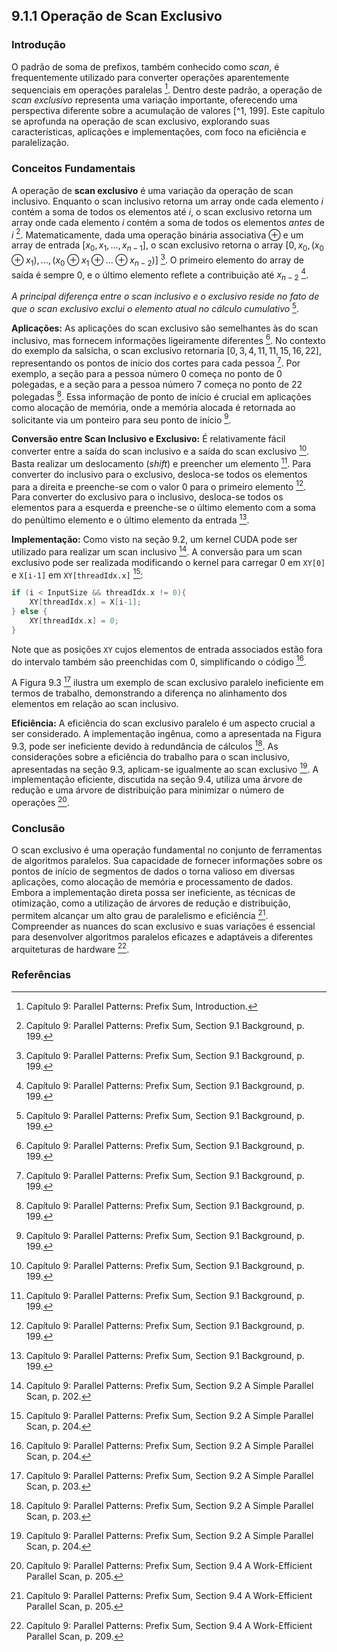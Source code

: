 ## 9.1.1 Operação de Scan Exclusivo

### Introdução
O padrão de soma de prefixos, também conhecido como *scan*, é frequentemente utilizado para converter operações aparentemente sequenciais em operações paralelas [^1]. Dentro deste padrão, a operação de *scan exclusivo* representa uma variação importante, oferecendo uma perspectiva diferente sobre a acumulação de valores [^1, 199]. Este capítulo se aprofunda na operação de scan exclusivo, explorando suas características, aplicações e implementações, com foco na eficiência e paralelização.

### Conceitos Fundamentais
A operação de **scan exclusivo** é uma variação da operação de scan inclusivo. Enquanto o scan inclusivo retorna um array onde cada elemento *i* contém a soma de todos os elementos até *i*, o scan exclusivo retorna um array onde cada elemento *i* contém a soma de todos os elementos *antes* de *i* [^199]. Matematicamente, dada uma operação binária associativa $\oplus$ e um array de entrada $[x_0, x_1, ..., x_{n-1}]$, o scan exclusivo retorna o array $[0, x_0, (x_0 \oplus x_1), ..., (x_0 \oplus x_1 \oplus ... \oplus x_{n-2})]$ [^199]. O primeiro elemento do array de saída é sempre 0, e o último elemento reflete a contribuição até $x_{n-2}$ [^199].

*A principal diferença entre o scan inclusivo e o exclusivo reside no fato de que o scan exclusivo exclui o elemento atual no cálculo cumulativo* [^199].

**Aplicações:** As aplicações do scan exclusivo são semelhantes às do scan inclusivo, mas fornecem informações ligeiramente diferentes [^199]. No contexto do exemplo da salsicha, o scan exclusivo retornaria $[0, 3, 4, 11, 11, 15, 16, 22]$, representando os pontos de início dos cortes para cada pessoa [^199]. Por exemplo, a seção para a pessoa número 0 começa no ponto de 0 polegadas, e a seção para a pessoa número 7 começa no ponto de 22 polegadas [^199]. Essa informação de ponto de início é crucial em aplicações como alocação de memória, onde a memória alocada é retornada ao solicitante via um ponteiro para seu ponto de início [^199].

**Conversão entre Scan Inclusivo e Exclusivo:** É relativamente fácil converter entre a saída do scan inclusivo e a saída do scan exclusivo [^199]. Basta realizar um deslocamento (*shift*) e preencher um elemento [^199]. Para converter do inclusivo para o exclusivo, desloca-se todos os elementos para a direita e preenche-se com o valor 0 para o primeiro elemento [^199]. Para converter do exclusivo para o inclusivo, desloca-se todos os elementos para a esquerda e preenche-se o último elemento com a soma do penúltimo elemento e o último elemento da entrada [^199].

**Implementação:**  Como visto na seção 9.2, um kernel CUDA pode ser utilizado para realizar um scan inclusivo [^202]. A conversão para um scan exclusivo pode ser realizada modificando o kernel para carregar 0 em `XY[0]` e `X[i-1]` em `XY[threadIdx.x]` [^204]:

```c++
if (i < InputSize && threadIdx.x != 0){
    XY[threadIdx.x] = X[i-1];
} else {
    XY[threadIdx.x] = 0;
}
```
Note que as posições `XY` cujos elementos de entrada associados estão fora do intervalo também são preenchidas com 0, simplificando o código [^204].

A Figura 9.3 [^203] ilustra um exemplo de scan exclusivo paralelo ineficiente em termos de trabalho, demonstrando a diferença no alinhamento dos elementos em relação ao scan inclusivo.

**Eficiência:** A eficiência do scan exclusivo paralelo é um aspecto crucial a ser considerado. A implementação ingênua, como a apresentada na Figura 9.3, pode ser ineficiente devido à redundância de cálculos [^203]. As considerações sobre a eficiência do trabalho para o scan inclusivo, apresentadas na seção 9.3, aplicam-se igualmente ao scan exclusivo [^204]. A implementação eficiente, discutida na seção 9.4, utiliza uma árvore de redução e uma árvore de distribuição para minimizar o número de operações [^205].

### Conclusão
O scan exclusivo é uma operação fundamental no conjunto de ferramentas de algoritmos paralelos. Sua capacidade de fornecer informações sobre os pontos de início de segmentos de dados o torna valioso em diversas aplicações, como alocação de memória e processamento de dados. Embora a implementação direta possa ser ineficiente, as técnicas de otimização, como a utilização de árvores de redução e distribuição, permitem alcançar um alto grau de paralelismo e eficiência [^205]. Compreender as nuances do scan exclusivo e suas variações é essencial para desenvolver algoritmos paralelos eficazes e adaptáveis a diferentes arquiteturas de hardware [^209].

### Referências
[^1]: Capítulo 9: Parallel Patterns: Prefix Sum, Introduction.
[^199]: Capítulo 9: Parallel Patterns: Prefix Sum, Section 9.1 Background, p. 199.
[^202]: Capítulo 9: Parallel Patterns: Prefix Sum, Section 9.2 A Simple Parallel Scan, p. 202.
[^203]: Capítulo 9: Parallel Patterns: Prefix Sum, Section 9.2 A Simple Parallel Scan, p. 203.
[^204]: Capítulo 9: Parallel Patterns: Prefix Sum, Section 9.2 A Simple Parallel Scan, p. 204.
[^205]: Capítulo 9: Parallel Patterns: Prefix Sum, Section 9.4 A Work-Efficient Parallel Scan, p. 205.
[^209]: Capítulo 9: Parallel Patterns: Prefix Sum, Section 9.4 A Work-Efficient Parallel Scan, p. 209.
<!-- END -->
